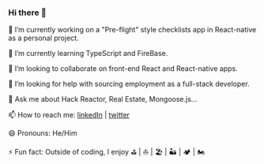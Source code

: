 ### Hi there 👋

<!--
**ForeDaddy/ForeDaddy** is a ✨ _special_ ✨ repository because its `README.md` (this file) appears on your GitHub profile.

Here are some ideas to get you started:

- 🔭 I’m currently working on ...
- 🌱 I’m currently learning ...
- 👯 I’m looking to collaborate on ...
- 🤔 I’m looking for help with ...
- 💬 Ask me about ...
- 📫 How to reach me: ...
- 😄 Pronouns: ...
- ⚡ Fun fact: ...
-->

🔭 I’m currently working on a "Pre-flight" style checklists app in React-native as a personal project.

🌱 I’m currently learning TypeScript and FireBase.

👯 I’m looking to collaborate on front-end React and React-native apps.

🤔 I’m looking for help with sourcing employment as a full-stack developer.

💬 Ask me about Hack Reactor, Real Estate, Mongoose.js...

📫 How to reach me: [linkedIn](https://www.linkedin.com/in/donnneufeld/) | [twitter](https://twitter.com/DonnNeuf)

😄 Pronouns: He/Him

⚡ Fun fact: Outside of coding, I enjoy :golf: |  :sailboat: |  :beach_umbrella: | :desert: | :camping: | 	:motorcycle:
